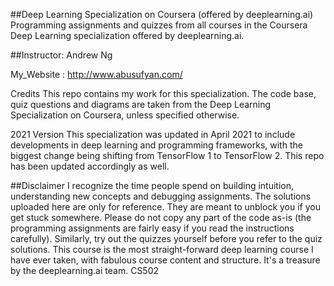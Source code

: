 ##Deep Learning Specialization on Coursera (offered by deeplearning.ai)
Programming assignments and quizzes from all courses in the Coursera Deep Learning specialization offered by deeplearning.ai.

##Instructor: Andrew Ng

My_Website : http://www.abusufyan.com/

Credits
This repo contains my work for this specialization. The code base, quiz questions and diagrams are taken from the Deep Learning Specialization on Coursera, unless specified otherwise.

2021 Version
This specialization was updated in April 2021 to include developments in deep learning and programming frameworks, with the biggest change being shifting from TensorFlow 1 to TensorFlow 2. This repo has been updated accordingly as well.

##Disclaimer
I recognize the time people spend on building intuition, understanding new concepts and debugging assignments. The solutions uploaded here are only for reference. They are meant to unblock you if you get stuck somewhere. Please do not copy any part of the code as-is (the programming assignments are fairly easy if you read the instructions carefully). Similarly, try out the quizzes yourself before you refer to the quiz solutions. This course is the most straight-forward deep learning course I have ever taken, with fabulous course content and structure. It's a treasure by the deeplearning.ai team.
CS502	
